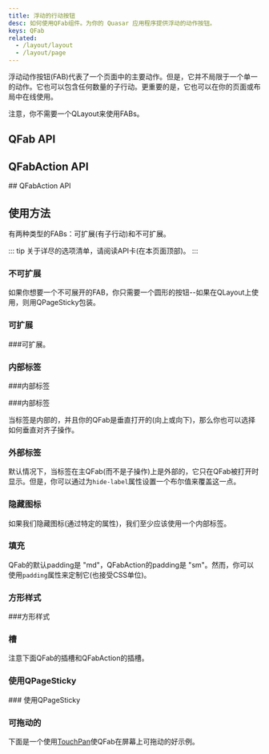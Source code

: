 ```yaml
---
title: 浮动的行动按钮
desc: 如何使用QFab组件。为你的 Quasar 应用程序提供浮动的动作按钮。
keys: QFab
related:
  - /layout/layout
  - /layout/page
---
```


浮动动作按钮(FAB)代表了一个页面中的主要动作。但是，它并不局限于一个单一的动作。它也可以包含任何数量的子行动。更重要的是，它也可以在你的页面或布局中在线使用。

注意，你不需要一个QLayout来使用FABs。

## QFab API

<doc-api file="QFab" />

## QFabAction API

<doc-api file="QFabAction" /> ## QFabAction API

## 使用方法
有两种类型的FABs：可扩展(有子行动)和不可扩展。

::: tip
关于详尽的选项清单，请阅读API卡(在本页面顶部)。
:::

### 不可扩展
如果你想要一个不可展开的FAB，你只需要一个圆形的按钮--如果在QLayout上使用，则用QPageSticky包装。

<doc-example title="不可扩展" file="QFab/NonExpandable" />

### 可扩展

<doc-example title="可扩展" file="QFab/Expandable" /> ###可扩展。

### 内部标签

<doc-example title="内部标签" file="QFab/InternalLabel" /> ###内部标签

<doc-example title="切换内部标签" file="QFab/InternalLabelToggling" /> ###内部标签

当标签是内部的，并且你的QFab是垂直打开的(向上或向下)，那么你也可以选择如何垂直对齐子操作。

<doc-example title="垂直动作对齐" file="QFab/VerticalActionsAlignment" />

### 外部标签

默认情况下，当标签在主QFab(而不是子操作)上是外部的，它只在QFab被打开时显示。但是，你可以通过为`hide-label`属性设置一个布尔值来覆盖这一点。

<doc-example title="外部标签" file="QFab/ExternalLabel" />

<doc-example title="自定义风格的外部标签" file="QFab/ExternalLabelStyled" />

<doc-example title="切换外部标签" file="QFab/ExternalLabelToggling" />

### 隐藏图标

如果我们隐藏图标(通过特定的属性)，我们至少应该使用一个内部标签。

<doc-example title="隐藏图标" file="QFab/HideIcon" />

### 填充

QFab的默认padding是 "md"，QFabAction的padding是 "sm"。然而，你可以使用`padding`属性来定制它(也接受CSS单位)。

<doc-example title="使用padding" file="QFab/Padding" />

### 方形样式

<doc-example title="方形样式" file="QFab/SquareStyle" /> ###方形样式

### 槽 <q-badge align="top" color="brand-primary" label="v2.4+" />

注意下面QFab的插槽和QFabAction的插槽。

<doc-example title="插槽：图标、活动图标和标签" file="QFab/FabSlots" />

### 使用QPageSticky

<doc-example title="使用QPageSticky" file="QFab/PageSticky" /> ### 使用QPageSticky

### 可拖动的

下面是一个使用[TouchPan](/vue-directives/touch-pan)使QFab在屏幕上可拖动的好示例。

<doc-example title="Draggable" file="QFab/Draggable" />
